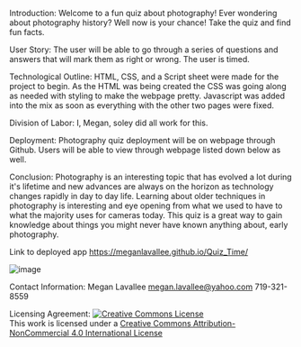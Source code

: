 Introduction:
Welcome to a fun quiz about photography!  Ever wondering about photography history?  Well now is your chance!  Take the quiz and find fun facts. 

User Story:
The user will be able to go through a series of questions and answers that will mark them as right or wrong. The user is timed. 

Technological Outline:
HTML, CSS, and a Script sheet were made for the project to begin.  As the HTML was being created the CSS was going along as needed with styling to make the webpage pretty.  Javascript was added into the mix as soon as everything with the other two pages were fixed.   

Division of Labor:
I, Megan, soley did all work for this.  

Deployment:
Photography quiz deployment will be on webpage through Github. Users will be able to view through webpage listed down below as well. 

Conclusion:
Photography is an interesting topic that has evolved a lot during it's lifetime and new advances are always on the horizon as technology changes rapidly in day to day life.  Learning about older techniques in photography is interesting and eye opening from what we used to have to what the majority uses for cameras today. This quiz is a great way to gain knowledge about things you might never have known anything about, early photography.  


Link to deployed app
https://meganlavallee.github.io/Quiz_Time/

![image](https://user-images.githubusercontent.com/73404164/102135945-f58fa800-3e15-11eb-98e9-ccabe25f6189.png)

Contact Information: 
Megan Lavallee
megan.lavallee@yahoo.com
719-321-8559

Licensing Agreement:
<a rel="license" href="http://creativecommons.org/licenses/by-nc/4.0/"><img alt="Creative Commons License" style="border-width:0" src="https://i.creativecommons.org/l/by-nc/4.0/88x31.png" /></a><br />This work is licensed under a <a rel="license" href="http://creativecommons.org/licenses/by-nc/4.0/">Creative Commons Attribution-NonCommercial 4.0 International License</a>